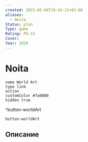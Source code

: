 ```yaml
---
created: 2025-05-06T19:42:11+03:00
aliases:
  - Noita
Status: plan
Type: game
Rating: PG-13
Cover:
Year: 2020
---
```


# Noita




```button
name World Art
type link
action 
customColor #7a0000
hidden true
```
^button-worldArt



`button-worldArt`

## Описание


